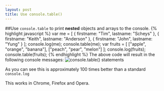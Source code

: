 ```yaml
---
layout: post
title: Use console.table()
---
```

##Use `console.table` to print **nested** objects and arrays to the console. 
{% highlight javascript %}
var me = [
  {
  firstname: "Tim",
  lastname: "Scheys"
  },
  {
  firstname: "Keith",
  lastname: "Anderson"
  },
  {
  firstname: "John",
  lastname: "Yung"
  }
];
console.log(me);
console.table(me);
var fruits = [
  ["apple", "orange", "banana"],
  ["peach", "pear", "melon"]
];
console.log(fruits);
console.table(fruits);
{% endhighlight %}
The above code will result in the following console messages: 
![console.table() statements](tscheys.github.io/images/consoleStatements.png)

As you can see this is approximately 100 times better than a standard `console.log`

This works in Chrome, Firefox and Opera.